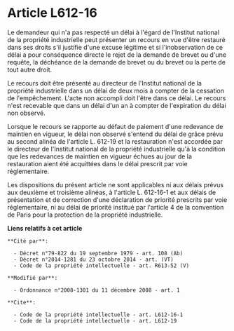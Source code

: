# Article L612-16

Le demandeur qui n'a pas respecté un délai à l'égard de l'Institut national de la propriété industrielle peut présenter un
recours en vue d'être restauré dans ses droits s'il justifie d'une excuse légitime et si l'inobservation de ce délai a pour
conséquence directe le rejet de la demande de brevet ou d'une requête, la déchéance de la demande de brevet ou du brevet ou
la perte de tout autre droit. 

Le recours doit être présenté au directeur de l'Institut national de la propriété industrielle dans un délai de deux mois à
compter de la cessation de l'empêchement. L'acte non accompli doit l'être dans ce délai. Le recours n'est recevable que dans
un délai d'un an à compter de l'expiration du délai non observé. 

Lorsque le recours se rapporte au défaut de paiement d'une redevance de maintien en vigueur, le délai non observé s'entend du
délai de grâce prévu au second alinéa de l'article L. 612-19 et la restauration n'est accordée par le directeur de l'Institut
national de la propriété industrielle qu'à la condition que les redevances de maintien en vigueur échues au jour de la
restauration aient été acquittées dans le délai prescrit par voie réglementaire. 

Les dispositions du présent article ne sont applicables ni aux délais prévus aux deuxième et troisième alinéas, à l'article
L. 612-16-1 et aux délais de présentation et de correction d'une déclaration de priorité prescrits par voie réglementaire, ni
au délai de priorité institué par l'article 4 de la convention de Paris pour la protection de la propriété industrielle.

**Liens relatifs à cet article**

	**Cité par**:

	  - Décret n°79-822 du 19 septembre 1979 - art. 108 (Ab)
	  - Décret n°2014-1281 du 23 octobre 2014 - art. (VT)
	  - Code de la propriété intellectuelle - art. R613-52 (V)

	**Modifié par**:

	  - Ordonnance n°2008-1301 du 11 décembre 2008 - art. 1

	**Cite**:

	  - Code de la propriété intellectuelle - art. L612-16-1
	  - Code de la propriété intellectuelle - art. L612-19
